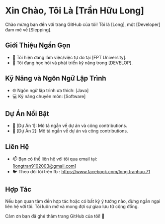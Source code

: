 # Xin Chào, Tôi Là [Trần Hữu Long]

Chào mừng bạn đến với trang GitHub của tôi! Tôi là [Long], một [Developer] đam mê về [Slepping].

## Giới Thiệu Ngắn Gọn

- 🚀 Tôi hiện đang làm việc/việc tự do tại [FPT University].
- 🌱 Tôi đang học hỏi và phát triển kỹ năng trong [DEVELOP].

## Kỹ Năng và Ngôn Ngữ Lập Trình

- 🌐 Ngôn ngữ lập trình ưa thích: [Java]
- 💻 Kỹ năng chuyên môn: [Software]

## Dự Án Nổi Bật

- 🌟 [Dự Án 1]: Mô tả ngắn về dự án và công contributions.
- 🌟 [Dự Án 2]: Mô tả ngắn về dự án và công contributions.

## Liên Hệ

- 📫 Bạn có thể liên hệ với tôi qua email tại: [longtran9102003@gmail.com]
- 🐦 Theo dõi tôi trên fb : https://www.facebook.com/long.tranhuu.71

## Hợp Tác

Nếu bạn quan tâm đến hợp tác hoặc có bất kỳ ý tưởng nào, đừng ngần ngại liên hệ với tôi. Tôi luôn mở và mong đợi sự giao lưu từ cộng đồng.

Cảm ơn bạn đã ghé thăm trang GitHub của tôi! 🚀

